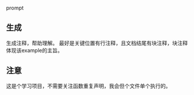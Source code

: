 
prompt

## 生成

生成注释，帮助理解。
最好是关键位置有行注释，且文档结尾有块注释，块注释体现该example的主旨。

## 注意

这是个学习项目，不需要关注函数重复声明，我会但个文件单个执行的。